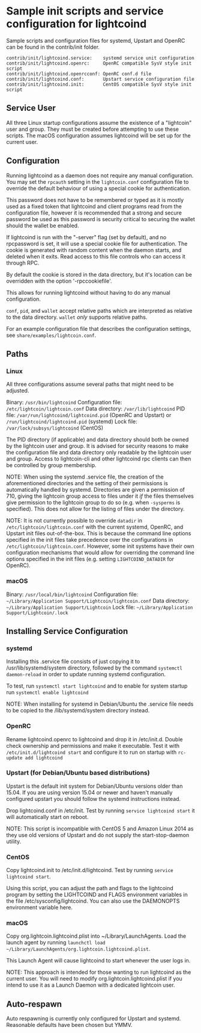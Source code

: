 Sample init scripts and service configuration for lightcoind
==========================================================

Sample scripts and configuration files for systemd, Upstart and OpenRC
can be found in the contrib/init folder.

    contrib/init/lightcoind.service:    systemd service unit configuration
    contrib/init/lightcoind.openrc:     OpenRC compatible SysV style init script
    contrib/init/lightcoind.openrcconf: OpenRC conf.d file
    contrib/init/lightcoind.conf:       Upstart service configuration file
    contrib/init/lightcoind.init:       CentOS compatible SysV style init script

Service User
---------------------------------

All three Linux startup configurations assume the existence of a "lightcoin" user
and group.  They must be created before attempting to use these scripts.
The macOS configuration assumes lightcoind will be set up for the current user.

Configuration
---------------------------------

Running lightcoind as a daemon does not require any manual configuration. You may
set the `rpcauth` setting in the `lightcoin.conf` configuration file to override
the default behaviour of using a special cookie for authentication.

This password does not have to be remembered or typed as it is mostly used
as a fixed token that lightcoind and client programs read from the configuration
file, however it is recommended that a strong and secure password be used
as this password is security critical to securing the wallet should the
wallet be enabled.

If lightcoind is run with the "-server" flag (set by default), and no rpcpassword is set,
it will use a special cookie file for authentication. The cookie is generated with random
content when the daemon starts, and deleted when it exits. Read access to this file
controls who can access it through RPC.

By default the cookie is stored in the data directory, but it's location can be overridden
with the option '-rpccookiefile'.

This allows for running lightcoind without having to do any manual configuration.

`conf`, `pid`, and `wallet` accept relative paths which are interpreted as
relative to the data directory. `wallet` *only* supports relative paths.

For an example configuration file that describes the configuration settings,
see `share/examples/lightcoin.conf`.

Paths
---------------------------------

### Linux

All three configurations assume several paths that might need to be adjusted.

Binary:              `/usr/bin/lightcoind`
Configuration file:  `/etc/lightcoin/lightcoin.conf`
Data directory:      `/var/lib/lightcoind`
PID file:            `/var/run/lightcoind/lightcoind.pid` (OpenRC and Upstart) or `/run/lightcoind/lightcoind.pid` (systemd)
Lock file:           `/var/lock/subsys/lightcoind` (CentOS)

The PID directory (if applicable) and data directory should both be owned by the
lightcoin user and group. It is advised for security reasons to make the
configuration file and data directory only readable by the lightcoin user and
group. Access to lightcoin-cli and other lightcoind rpc clients can then be
controlled by group membership.

NOTE: When using the systemd .service file, the creation of the aforementioned
directories and the setting of their permissions is automatically handled by
systemd. Directories are given a permission of 710, giving the lightcoin group
access to files under it _if_ the files themselves give permission to the
lightcoin group to do so (e.g. when `-sysperms` is specified). This does not allow
for the listing of files under the directory.

NOTE: It is not currently possible to override `datadir` in
`/etc/lightcoin/lightcoin.conf` with the current systemd, OpenRC, and Upstart init
files out-of-the-box. This is because the command line options specified in the
init files take precedence over the configurations in
`/etc/lightcoin/lightcoin.conf`. However, some init systems have their own
configuration mechanisms that would allow for overriding the command line
options specified in the init files (e.g. setting `LIGHTCOIND_DATADIR` for
OpenRC).

### macOS

Binary:              `/usr/local/bin/lightcoind`
Configuration file:  `~/Library/Application Support/Lightcoin/lightcoin.conf`
Data directory:      `~/Library/Application Support/Lightcoin`
Lock file:           `~/Library/Application Support/Lightcoin/.lock`

Installing Service Configuration
-----------------------------------

### systemd

Installing this .service file consists of just copying it to
/usr/lib/systemd/system directory, followed by the command
`systemctl daemon-reload` in order to update running systemd configuration.

To test, run `systemctl start lightcoind` and to enable for system startup run
`systemctl enable lightcoind`

NOTE: When installing for systemd in Debian/Ubuntu the .service file needs to be copied to the /lib/systemd/system directory instead.

### OpenRC

Rename lightcoind.openrc to lightcoind and drop it in /etc/init.d.  Double
check ownership and permissions and make it executable.  Test it with
`/etc/init.d/lightcoind start` and configure it to run on startup with
`rc-update add lightcoind`

### Upstart (for Debian/Ubuntu based distributions)

Upstart is the default init system for Debian/Ubuntu versions older than 15.04. If you are using version 15.04 or newer and haven't manually configured upstart you should follow the systemd instructions instead.

Drop lightcoind.conf in /etc/init.  Test by running `service lightcoind start`
it will automatically start on reboot.

NOTE: This script is incompatible with CentOS 5 and Amazon Linux 2014 as they
use old versions of Upstart and do not supply the start-stop-daemon utility.

### CentOS

Copy lightcoind.init to /etc/init.d/lightcoind. Test by running `service lightcoind start`.

Using this script, you can adjust the path and flags to the lightcoind program by
setting the LIGHTCOIND and FLAGS environment variables in the file
/etc/sysconfig/lightcoind. You can also use the DAEMONOPTS environment variable here.

### macOS

Copy org.lightcoin.lightcoind.plist into ~/Library/LaunchAgents. Load the launch agent by
running `launchctl load ~/Library/LaunchAgents/org.lightcoin.lightcoind.plist`.

This Launch Agent will cause lightcoind to start whenever the user logs in.

NOTE: This approach is intended for those wanting to run lightcoind as the current user.
You will need to modify org.lightcoin.lightcoind.plist if you intend to use it as a
Launch Daemon with a dedicated lightcoin user.

Auto-respawn
-----------------------------------

Auto respawning is currently only configured for Upstart and systemd.
Reasonable defaults have been chosen but YMMV.
